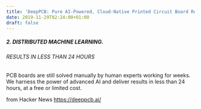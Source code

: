 ```yaml
---
title: 'DeepPCB: Pure AI-Powered, Cloud-Native Printed Circuit Board Routing'
date: 2019-11-29T02:24:00+01:00
draft: false
---
```


##### 2\. DISTRIBUTED MACHINE LEARNING.

###### RESULTS IN LESS THAN 24 HOURS

PCB boards are still solved manually by human experts working for weeks. We harness the power of advanced AI and deliver results in less than 24 hours, at a free or limited cost.

  
  
from Hacker News https://deeppcb.ai/
